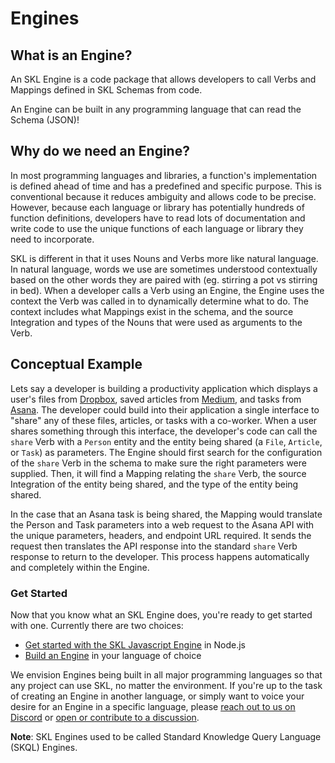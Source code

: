 # Engines

## What is an Engine?

An SKL Engine is a code package that allows developers to call Verbs and Mappings defined in SKL Schemas from code.

An Engine can be built in any programming language that can read the Schema (JSON)!

## Why do we need an Engine?

In most programming languages and libraries, a function's implementation is defined ahead of time and has a predefined and specific purpose. This is conventional because it reduces ambiguity and allows code to be precise. However, because each language or library has potentially hundreds of function definitions, developers have to read lots of documentation and write code to use the unique functions of each language or library they need to incorporate.

SKL is different in that it uses Nouns and Verbs more like natural language. In natural language, words we use are sometimes understood contextually based on the other words they are paired with (eg. stirring a pot vs stirring in bed). When a developer calls a Verb using an Engine, the Engine uses the context the Verb was called in to dynamically determine what to do. The context includes what Mappings exist in the schema, and the source Integration and types of the Nouns that were used as arguments to the Verb.

## Conceptual Example 

Lets say a developer is building a productivity application which displays a user's files from [Dropbox](https://www.dropbox.com/), saved articles from [Medium](https://medium.com/), and tasks from [Asana](https://asana.com/). The developer could build into their application a single interface to "share" any of these files, articles, or tasks with a co-worker. When a user shares something through this interface, the developer's code can call the `share` Verb with a `Person` entity and the entity being shared (a `File`, `Article`, or `Task`) as parameters. The Engine should first search for the configuration of the `share` Verb in the schema to make sure the right parameters were supplied. Then, it will find a Mapping relating the `share` Verb, the source Integration of the entity being shared, and the type of the entity being shared.

In the case that an Asana task is being shared, the Mapping would translate the Person and Task parameters into a web request to the Asana API with the unique parameters, headers, and endpoint URL required. It sends the request then translates the API response into the standard `share` Verb response to return to the developer. This process happens automatically and completely within the Engine.

### Get Started

Now that you know what an SKL Engine does, you're ready to get started with one. Currently there are two choices:

* [Get started with the SKL Javascript Engine](../tutorials/get-started/README.md) in Node.js
* [Build an Engine](../next-steps/build-an-engine.md) in your language of choice

We envision Engines being built in all major programming languages so that any project can use SKL, no matter the environment. If you're up to the task of creating an Engine in another language, or simply want to voice your desire for an Engine in a specific language, please [reach out to us on Discord](https://discord.gg/stvfSB8kpG?ref=https://github.com/comake/skl-examples) or [open or contribute to a discussion](https://github.com/comake/skl/discussions).

**Note**: SKL Engines used to be called Standard Knowledge Query Language (SKQL) Engines.

